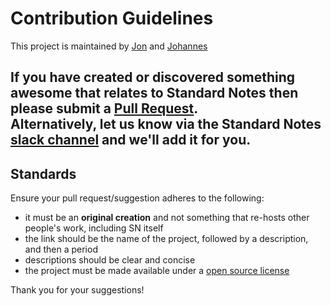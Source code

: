 # Contribution Guidelines


This project is maintained by [Jon](https://github.com/jonhadfield/) and [Johannes](https://github.com/jrabensc)

If you have created or discovered something awesome that relates to Standard Notes then please submit a [Pull Request](https://docs.github.com/en/free-pro-team@latest/github/collaborating-with-issues-and-pull-requests/creating-a-pull-request).   
Alternatively, let us know via the Standard Notes [slack channel](https://standardnotes.org/slack) and we'll add it for you.
---
## Standards

Ensure your pull request/suggestion adheres to the following:

- it must be an **original creation** and not something that re-hosts other people's work, including SN itself  
- the link should be the name of the project, followed by a description, and then a period  
- descriptions should be clear and concise
- the project must be made available under a [open source license](https://en.wikipedia.org/wiki/Open-source_license)

Thank you for your suggestions!